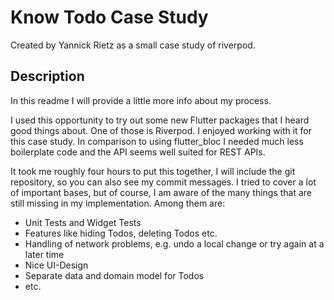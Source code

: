 # Know Todo Case Study

Created by Yannick Rietz as a small case study of riverpod.

## Description

In this readme I will provide a little more info about my process.

I used this opportunity to try out some new Flutter packages that I heard good things about. One of those is Riverpod. I enjoyed working with it for this case study. In comparison to using flutter_bloc I needed much less boilerplate code and the API seems well suited for REST APIs.

It took me roughly four hours to put this together, I will include the git repository, so you can also see my commit messages. I tried to cover a lot of important bases, but of course, I am aware of the many things that are still missing in my implementation. Among them are:

- Unit Tests and Widget Tests
- Features like hiding Todos, deleting Todos etc.
- Handling of network problems, e.g. undo a local change or try again at a later time
- Nice UI-Design
- Separate data and domain model for Todos
- etc.
